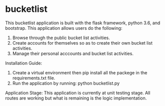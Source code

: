 # bucketlist
This bucketlist application is built with the flask framework, python 3.6, and bootstrap. 
This application allows users do the following:
1. Browse through the public bucket list activities.
2. Create accounts for themselves so as to create their own bucket list activities.
3. Manage their personal acccounts and bucket list activities.

Installation Guide:
1. Create a virtual environment then pip install all the packege in the requirements.txt file.
2. Run the application by running: python bucketlist.py

Application Stage:
This application is currently at unit testing stage. All routes are working but what is remaining is the logic implementation.
